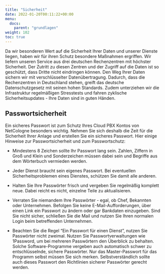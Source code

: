 ```yaml
---
title: "Sicherheit"
date: 2022-01-20T00:11:22+00:00
menu:
  docs:
    parent: "grundlagen"
weight: 102
toc: true
---
```


Da wir besonderen Wert auf die Sicherheit Ihrer Daten und unserer Dienste liegen, haben wir für ihren Schutz besondere Maßnahmen ergriffen. Wir liefern unseren Service aus drei deutschen Rechenzentren mit höchster Sicherheit. Der Zutritt zu diesen Zentren und der Zugriff auf die Daten ist so geschützt, dass Dritte nicht eindringen können. Den Weg Ihrer Daten sichern wir mit verschlüsselter Datenübertragung. Dadurch, dass die Rechenzentren in Deutschland stehen, greift das deutsche Datenschutzgesetz mit seinen hohen Standards. Zudem unterziehen wir die Infrastruktur regelmäßigen Stresstests und fahren zyklische Sicherheitsupdates - Ihre Daten sind in guten Händen.

## Passwortsicherheit

Ein sicheres Passwort ist zum Schutz Ihres Cloud PBX Kontos von NetCologne besonders wichtig. Nehmen Sie sich deshalb die Zeit für die Sicherheit Ihrer Anlage und erstellen Sie ein sicheres Passwort. Hier einige Hinweise zur Passwortsicherheit und zum Passwortschutz:

* Mindestens 8 Zeichen sollte Ihr Passwort lang sein. Zahlen, Ziffern in Groß und Klein und Sonderzeichen müssen dabei sein und Begriffe aus dem Wörterbuch vermieden werden.

* Jeder Dienst braucht sein eigenes Passwort. Bei eventuellen Sicherheitsproblemen eines Dienstes, schützen Sie damit alle anderen.

* Halten Sie Ihre Passwörter frisch und vergeben Sie regelmäßig komplett neue. Dabei reicht es nicht, einzelne Teile zu aktualisieren.

* Verraten Sie niemandem Ihre Passwörter - egal, ob Chef, Bekannten oder Unternehmen. Befolgen Sie keine E-Mail-Aufforderungen, über einen Link ein Passwort zu ändern oder gar Bankdaten einzugeben. Sind Sie nicht sicher, schließen Sie die Mail und nutzen Sie Ihren normalen Login beim betreffenden Unternehmen.

* Beachten Sie die Regel “Ein Passwort für einen Dienst”, nutzen Sie Passwörter nicht zweimal. Nutzen Sie Passwortverwaltungen wie 1Password, um bei mehreren Passwörtern den Überblick zu behalten. Solche Software-Programme vergeben auch automatisch schwer zu entschlüsselnde, sichere Passwörter. Nur das Master-Passwort für das Programm selbst müssen Sie sich merken. Selbstverständlich sollte auch dieses Passwort den Richtlinien sicherer Passwörter gerecht werden.